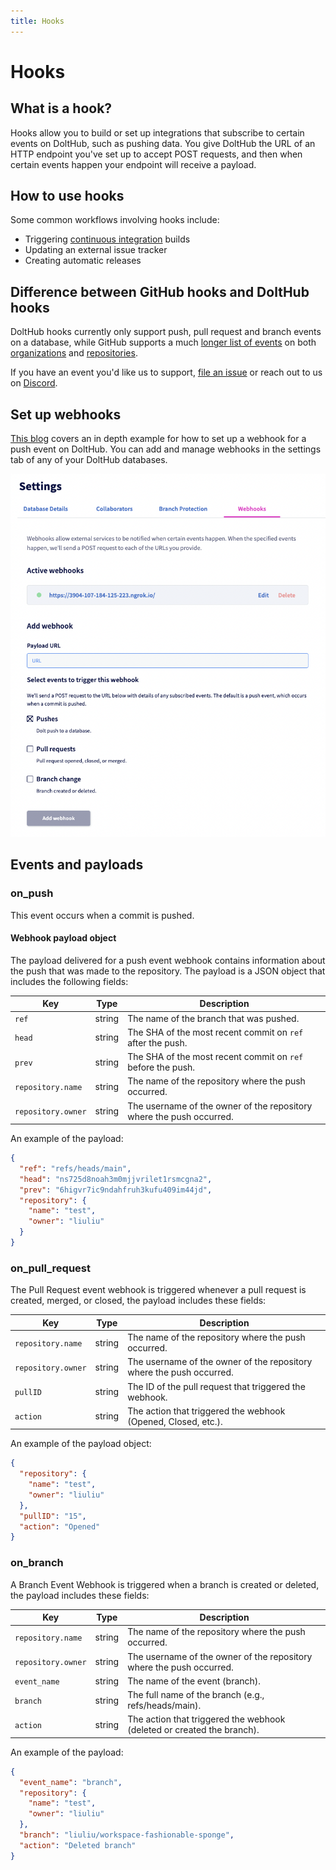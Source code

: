```yaml
---
title: Hooks
---
```


# Hooks

## What is a hook?

Hooks allow you to build or set up integrations that subscribe to certain events on
DoltHub, such as pushing data. You give DoltHub the URL of an HTTP endpoint you've set up
to accept POST requests, and then when certain events happen your endpoint will receive a
payload.

## How to use hooks

Some common workflows involving hooks include:

- Triggering [continuous integration](https://en.wikipedia.org/wiki/Continuous_integration) builds
- Updating an external issue tracker
- Creating automatic releases

## Difference between GitHub hooks and DoltHub hooks

DoltHub hooks currently only support push, pull request and branch events on a database, while GitHub supports a
much [longer list of
events](https://docs.github.com/en/developers/webhooks-and-events/webhooks/webhook-events-and-payloads)
on both [organizations](https://docs.github.com/en/rest/orgs/webhooks) and
[repositories](https://docs.github.com/en/rest/repos#webhooks).

If you have an event you'd like us to support, [file an issue](https://github.com/dolthub/dolthub-issues/issues/new?assignees=tbantle22&labels=enhancement&template=feature_request.md&title=) or reach out to us on [Discord](https://discord.com/invite/RFwfYpu).

## Set up webhooks

[This blog](https://www.dolthub.com/blog/2020-04-08-data-ci-with-dolthub-webhooks/) covers
an in depth example for how to set up a webhook for a push event on DoltHub. You can add
and manage webhooks in the settings tab of any of your DoltHub databases.

![Webhooks page](../../.gitbook/assets/dolthub-webhooks.png)

## Events and payloads

### on_push

This event occurs when a commit is pushed.

#### Webhook payload object

The payload delivered for a push event webhook contains information about the push that was made to the repository. The payload is a JSON object that includes the following fields:

| Key                  | Type    | Description                                                                    |
| ---------------------| --------| -------------------------------------------------------------------------------|
| `ref`                | string  | The name of the branch that was pushed.                                        |
| `head`               | string  | The SHA of the most recent commit on `ref` after the push.                     |
| `prev`               | string  | The SHA of the most recent commit on `ref` before the push.                    |
| `repository.name`    | string  | The name of the repository where the push occurred.                            |
| `repository.owner`   | string  | The username of the owner of the repository where the push occurred.           |

An example of the payload:

```json
{
  "ref": "refs/heads/main",
  "head": "ns725d8noah3m0mjjvrilet1rsmcgna2",
  "prev": "6higvr7ic9ndahfruh3kufu409im44jd",
  "repository": {
    "name": "test",
    "owner": "liuliu"
  }
}
```

### on_pull_request

The Pull Request event webhook is triggered whenever a pull request is created, merged, or closed, the payload includes these fields:

| Key                  | Type    | Description                                                                   |
| ---------------------| --------| ------------------------------------------------------------------------------|
| `repository.name`    | string  | The name of the repository where the push occurred.                           |
| `repository.owner`   | string  | The username of the owner of the repository where the push occurred.          |
| `pullID`             | string  | The ID of the pull request that triggered the webhook.                        |
| `action`             | string  | The action that triggered the webhook (Opened, Closed, etc.).                 |

An example of the payload object:

```json
{
  "repository": {
    "name": "test",
    "owner": "liuliu"
  },
  "pullID": "15",
  "action": "Opened"
}
```

### on_branch

A Branch Event Webhook is triggered when a branch is created or deleted, the payload includes these fields:

| Key                  | Type    | Description                                                                   |
| ---------------------| --------| ------------------------------------------------------------------------------|
| `repository.name`    | string  | The name of the repository where the push occurred.                           |
| `repository.owner`   | string  | The username of the owner of the repository where the push occurred.          |
| `event_name	`        | string  | The name of the event (branch).                                               |
| `branch`             | string  | The full name of the branch (e.g., refs/heads/main).                          |
| `action`             | string  | The action that triggered the webhook (deleted or created the branch).        |

An example of the payload:
```json
{
  "event_name": "branch",
  "repository": {
    "name": "test",
    "owner": "liuliu"
  },
  "branch": "liuliu/workspace-fashionable-sponge",
  "action": "Deleted branch"
}
```
